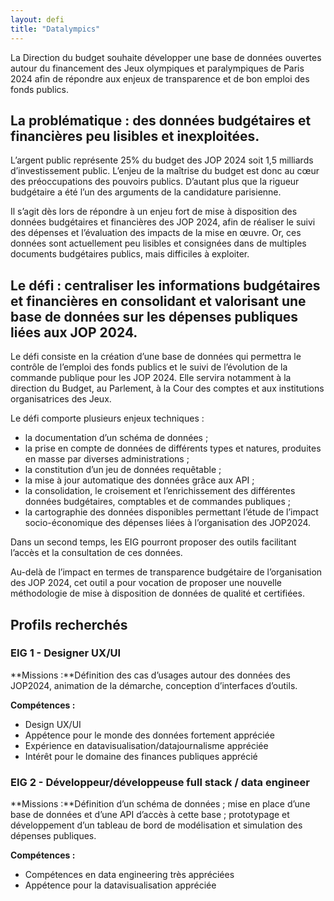 ```yaml
---
layout: defi
title: "Datalympics"
---
```

La Direction du budget souhaite développer une base de données ouvertes autour du financement des Jeux olympiques et paralympiques de Paris 2024 afin de répondre aux enjeux de transparence et de bon emploi des fonds publics.

## La problématique : des données budgétaires et financières peu lisibles et inexploitées. 

L’argent public représente 25% du budget des JOP 2024 soit 1,5 milliards d’investissement public. L’enjeu de la maîtrise du budget est donc au cœur des préoccupations des pouvoirs publics. D’autant plus que la rigueur budgétaire a été l’un des arguments de la candidature parisienne.  

Il s’agit dès lors de répondre à un enjeu fort de mise à disposition des données budgétaires et financières des JOP 2024, afin de réaliser le suivi des dépenses et l’évaluation des impacts de la mise en œuvre. Or, ces données sont actuellement peu lisibles et consignées dans de multiples documents budgétaires publics, mais difficiles à exploiter.

## Le défi : centraliser les informations budgétaires et financières en consolidant et valorisant une base de données sur les dépenses publiques liées aux JOP 2024. 

Le défi consiste en la création d’une base de données qui permettra le contrôle de l’emploi des fonds publics et le suivi de l’évolution de la commande publique pour les JOP 2024. Elle servira notamment à la direction du Budget, au Parlement, à la Cour des comptes et aux institutions organisatrices des Jeux. 

Le défi comporte plusieurs enjeux techniques : 
- la documentation d’un schéma de données ;
- la prise en compte de données de différents types et natures, produites en masse par diverses administrations ;
- la constitution d’un jeu de données requêtable ;
- la mise à jour automatique des données grâce aux API ;
- la consolidation, le croisement et l’enrichissement des différentes données budgétaires, comptables et de commandes publiques ;
- la cartographie des données disponibles permettant l’étude de l’impact socio-économique des dépenses liées à l’organisation des JOP2024.

Dans un second temps, les EIG pourront proposer des outils facilitant l’accès et la consultation de ces données.

Au-delà de l’impact en termes de transparence budgétaire de l’organisation des JOP 2024, cet outil a pour vocation de proposer une nouvelle méthodologie de mise à disposition de données de qualité et certifiées.

## Profils recherchés
### EIG 1 - Designer UX/UI
**Missions :**Définition des cas d’usages autour des données des JOP2024, animation de la démarche, conception d’interfaces d’outils.

**Compétences :** 
- Design UX/UI
- Appétence pour le monde des données fortement appréciée
- Expérience en datavisualisation/datajournalisme appréciée
- Intérêt pour le domaine des finances publiques apprécié 

### EIG 2 - Développeur/développeuse full stack / data engineer
**Missions :**Définition d’un schéma de données ; mise en place d’une base de données et d’une API d’accès à cette base ; prototypage et développement d’un tableau de bord de modélisation et simulation des dépenses publiques. 

**Compétences :**
- Compétences en data engineering très appréciées
- Appétence pour la datavisualisation appréciée 
